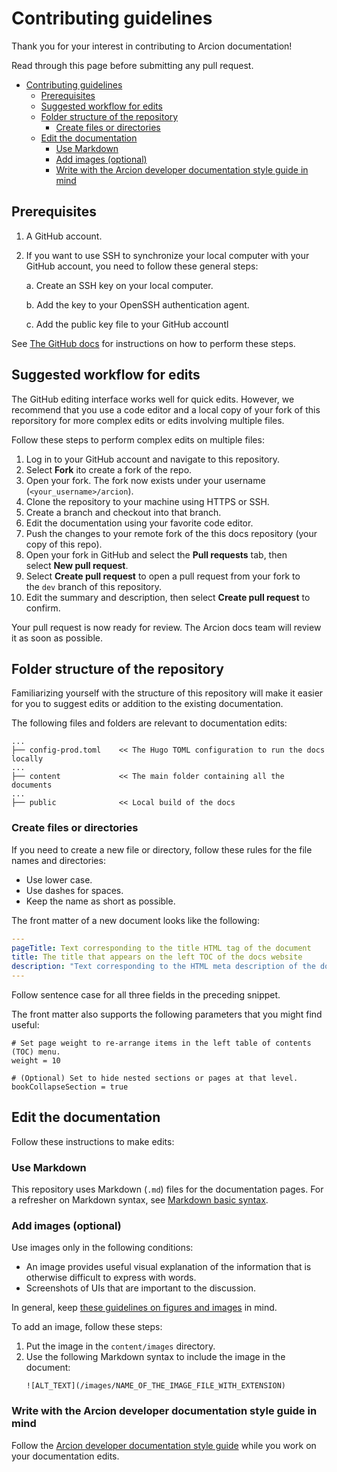 # Contributing guidelines

Thank you for your interest in contributing to Arcion documentation!

Read through this page before submitting any pull request.

- [Contributing guidelines](#contributing-guidelines)
  - [Prerequisites](#prerequisites)
  - [Suggested workflow for edits](#suggested-workflow-for-edits)
  - [Folder structure of the repository](#folder-structure-of-the-repository)
    - [Create files or directories](#create-files-or-directories)
  - [Edit the documentation](#edit-the-documentation)
    - [Use Markdown](#use-markdown)
    - [Add images (optional)](#add-images-optional)
    - [Write with the Arcion developer documentation style guide in mind](#write-with-the-arcion-developer-documentation-style-guide-in-mind)


## Prerequisites
1.  A GitHub account.
2.  If you want to use SSH to synchronize your local computer with your GitHub account, you need to follow these general steps:

    a. Create an SSH key on your local computer.

    b. Add the key to your OpenSSH authentication agent.
    
    c. Add the public key file to your GitHub accountl
		
See [The GitHub docs](https://docs.github.com/en/authentication/connecting-to-github-with-ssh) for instructions on how to perform these steps.

## Suggested workflow for edits
The GitHub editing interface works well for quick edits. However, we recommend that you use a code editor and a local copy of your fork of this reporsitory for more complex edits or edits involving multiple files.

Follow these steps to perform complex edits on multiple files:

1.  Log in to your GitHub account and navigate to this repository.
2.  Select **Fork** ito create a fork of the repo.
3.  Open your fork. The fork now exists under your username (`<your_username>/arcion`).
4.  Clone the repository to your machine using HTTPS or SSH.
5.  Create a branch and checkout into that branch.
6.  Edit the documentation using your favorite code editor.
7.  Push the changes to your remote fork of the this docs repository (your copy of this repo).
8.  Open your fork in GitHub and select the **Pull requests** tab, then select **New pull request**.
9.  Select **Create pull request** to open a pull request from your fork to the `dev` branch of this repository.
10.  Edit the summary and description, then select **Create pull request** to confirm.

Your pull request is now ready for review. The Arcion docs team will review it as soon as possible.

## Folder structure of the repository
Familiarizing yourself with the structure of this repository will make it easier for you to suggest edits or addition to the existing documentation.

The following files and folders are relevant to documentation edits:

```
...
├── config-prod.toml    << The Hugo TOML configuration to run the docs locally
...
├── content             << The main folder containing all the documents
...
├── public              << Local build of the docs
```
### Create files or directories
If you need to create a new file or directory, follow these rules for the file names and directories:

- Use lower case.
- Use dashes for spaces.
- Keep the name as short as possible.

The front matter of a new document looks like the following:

```yaml
---
pageTitle: Text corresponding to the title HTML tag of the document
title: The title that appears on the left TOC of the docs website
description: "Text corresponding to the HTML meta description of the document."
---
```

Follow sentence case for all three fields in the preceding snippet.

The front matter also supports the following parameters that you might find useful:

```
# Set page weight to re-arrange items in the left table of contents (TOC) menu.
weight = 10

# (Optional) Set to hide nested sections or pages at that level.
bookCollapseSection = true
```

## Edit the documentation
Follow these instructions to make edits:

### Use Markdown
This repository uses Markdown (`.md`) files for the documentation pages. For a refresher on Markdown syntax, see [Markdown basic syntax](https://www.markdownguide.org/basic-syntax/).

### Add images (optional)
Use images only in the following conditions:

- An image provides useful visual explanation of the information that is otherwise difficult to express with words.
- Screenshots of UIs that are important to the discussion.

In general, keep [these guidelines on figures and images](https://developers.google.com/style/images) in mind.

To add an image, follow these steps:

1. Put the image in the `content/images` directory. 
2. Use the following Markdown syntax to include the image in the document:
	```
	![ALT_TEXT](/images/NAME_OF_THE_IMAGE_FILE_WITH_EXTENSION)
	```

### Write with the Arcion developer documentation style guide in mind
Follow the [Arcion developer documentation style guide](docs-style-guide) while you work on your documentation edits.
